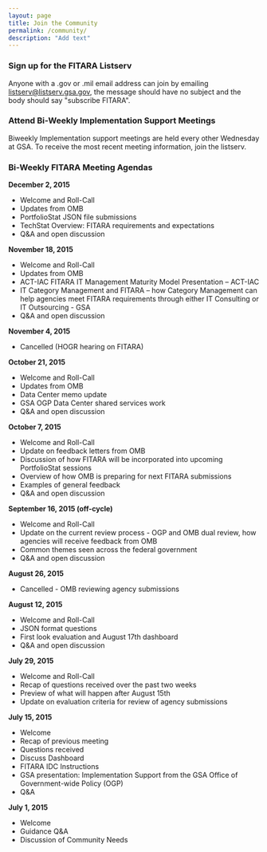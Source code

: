 ```yaml
---
layout: page
title: Join the Community
permalink: /community/
description: "Add text"
---
```


### Sign up for the FITARA Listserv
Anyone with a .gov or .mil email address can join by emailing [listserv@listserv.gsa.gov](mailto:listserv@listserv.gsa.gov), the message should have no subject and the body should say "subscribe FITARA".

### Attend Bi-Weekly Implementation Support Meetings
Biweekly Implementation support meetings are held every other Wednesday at GSA. To receive the most recent meeting information, join the listserv.

### Bi-Weekly FITARA Meeting Agendas

**December 2, 2015**

* Welcome and Roll-Call
*	Updates from OMB
* PortfolioStat JSON file submissions
* TechStat Overview: FITARA requirements and expectations
*	Q&A and open discussion 

**November 18, 2015**

* Welcome and Roll-Call
*	Updates from OMB
* ACT-IAC FITARA IT Management Maturity Model Presentation – ACT-IAC
* IT Category Management and FITARA – how Category Management can help agencies meet FITARA requirements through either IT Consulting or IT Outsourcing - GSA 
*	Q&A and open discussion 

**November 4, 2015**

* Cancelled (HOGR hearing on FITARA)

**October 21, 2015**

* Welcome and Roll-Call
*	Updates from OMB
*	Data Center memo update
*	GSA OGP Data Center shared services work 
*	Q&A and open discussion 

**October 7, 2015**

* Welcome and Roll-Call
*	Update on feedback letters from OMB 
*	Discussion of how FITARA will be incorporated into upcoming PortfolioStat sessions
*	Overview of how OMB is preparing for next FITARA submissions
*	Examples of general feedback
*	Q&A and open discussion 

**September 16, 2015 (off-cycle)**

* Welcome and Roll-Call
*	Update on the current review process - OGP and OMB dual review, how agencies will receive feedback from OMB
*	Common themes seen across the federal government 
*	Q&A and open discussion 

**August 26, 2015**

* Cancelled - OMB reviewing agency submissions 

**August 12, 2015**

* Welcome and Roll-Call
*	JSON format questions
*	First look evaluation and August 17th dashboard
*	Q&A and open discussion 

**July 29, 2015**

* Welcome and Roll-Call
*	Recap of questions received over the past two weeks 
*	Preview of what will happen after August 15th
*	Update on evaluation criteria for review of agency submissions

**July 15, 2015**

* Welcome 
* Recap of previous meeting
* Questions received
* Discuss Dashboard
* FITARA IDC Instructions
* GSA presentation: Implementation Support from the GSA Office of Government-wide Policy (OGP)
*	Q&A  

**July 1, 2015**

* Welcome 
* Guidance Q&A
* Discussion of Community Needs
